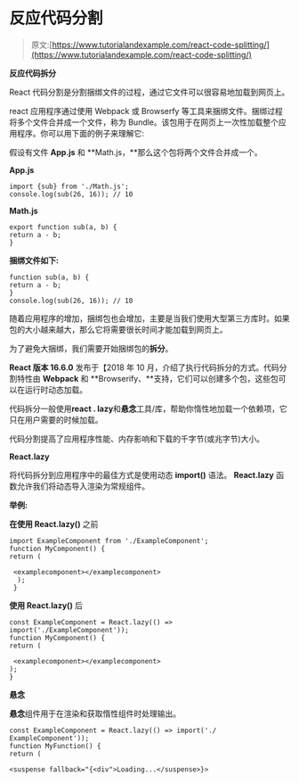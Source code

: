# 反应代码分割

> 原文:[https://www.tutorialandexample.com/react-code-splitting/](https://www.tutorialandexample.com/react-code-splitting/)

**反应代码拆分**

React 代码分割是分割捆绑文件的过程，通过它文件可以很容易地加载到网页上。

react 应用程序通过使用 Webpack 或 Browserfy 等工具来捆绑文件。捆绑过程将多个文件合并成一个文件，称为 Bundle。该包用于在网页上一次性加载整个应用程序。你可以用下面的例子来理解它:

假设有文件 **App.js** 和 **Math.js，**那么这个包将两个文件合并成一个。

**App.js**

```
import {sub} from './Math.js';  
console.log(sub(26, 16)); // 10   
```

**Math.js**

```
export function sub(a, b) {  
return a - b;  
}
```

**捆绑文件如下:**

```
function sub(a, b) {
return a - b;
}
console.log(sub(26, 16)); // 10
```

随着应用程序的增加，捆绑包也会增加，主要是当我们使用大型第三方库时。如果包的大小越来越大，那么它将需要很长时间才能加载到网页上。

为了避免大捆绑，我们需要开始捆绑包的**拆分**。

**React 版本 16.6.0** 发布于【2018 年 10 月，介绍了执行代码拆分的方式。代码分割特性由 **Webpack** 和 **Browserify、**支持，它们可以创建多个包，这些包可以在运行时动态加载。

代码拆分一般使用**react . lazy**和**悬念**工具/库，帮助你惰性地加载一个依赖项，它只在用户需要的时候加载。

代码分割提高了应用程序性能、内存影响和下载的千字节(或兆字节)大小。

**React.lazy**

将代码拆分到应用程序中的最佳方式是使用动态 **import()** 语法。 **React.lazy** 函数允许我们将动态导入渲染为常规组件。

**举例:**

**在使用 React.lazy()** 之前

```
import ExampleComponent from './ExampleComponent'; 
function MyComponent() {
return (

 <examplecomponent></examplecomponent> 
  );
 }  
```

**使用 React.lazy()** 后

```
const ExampleComponent = React.lazy(() => import('./ExampleComponent'));
function MyComponent() {
return (

 <examplecomponent></examplecomponent> 
);
}
```

**悬念**

**悬念**组件用于在渲染和获取惰性组件时处理输出。

```
const ExampleComponent = React.lazy(() => import('./ ExampleComponent')); 
function MyFunction() { 
return ( 

<suspense fallback="{<div">Loading...</suspense>}> 

```